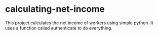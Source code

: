 # calculating-net-income
This project calculates the net income of workers using simple python .It uses a function called authenticate to do everything.
